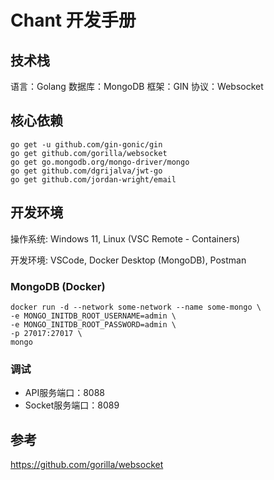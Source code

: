 # Chant 开发手册

## 技术栈

语言：Golang 数据库：MongoDB 框架：GIN 协议：Websocket

## 核心依赖

```shell
go get -u github.com/gin-gonic/gin
go get github.com/gorilla/websocket
go get go.mongodb.org/mongo-driver/mongo
go get github.com/dgrijalva/jwt-go
go get github.com/jordan-wright/email
```

## 开发环境

操作系统: Windows 11, Linux (VSC Remote - Containers) 

开发环境: VSCode, Docker Desktop (MongoDB), Postman

### MongoDB (Docker)

```shell
docker run -d --network some-network --name some-mongo \
-e MONGO_INITDB_ROOT_USERNAME=admin \
-e MONGO_INITDB_ROOT_PASSWORD=admin \
-p 27017:27017 \
mongo
```

### 调试

- API服务端口：8088
- Socket服务端口：8089


## 参考

https://github.com/gorilla/websocket